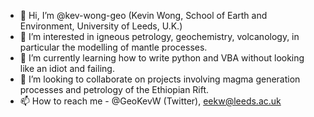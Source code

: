 - 👋 Hi, I’m @kev-wong-geo (Kevin Wong, School of Earth and Environment, University of Leeds, U.K.)
- 👀 I’m interested in igneous petrology, geochemistry, volcanology, in particular the modelling of mantle processes.
- 🌱 I’m currently learning how to write python and VBA without looking like an idiot and failing.
- 💞️ I’m looking to collaborate on projects involving magma generation processes and petrology of the Ethiopian Rift.
- 📫 How to reach me - @GeoKevW (Twitter), eekw@leeds.ac.uk

<!---
kev-wong-geo/kev-wong-geo is a ✨ special ✨ repository because its `README.md` (this file) appears on your GitHub profile.
You can click the Preview link to take a look at your changes.
--->
